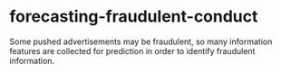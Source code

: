 # forecasting-fraudulent-conduct
Some pushed advertisements may be fraudulent, so many information features are collected for prediction in order to identify fraudulent information.
